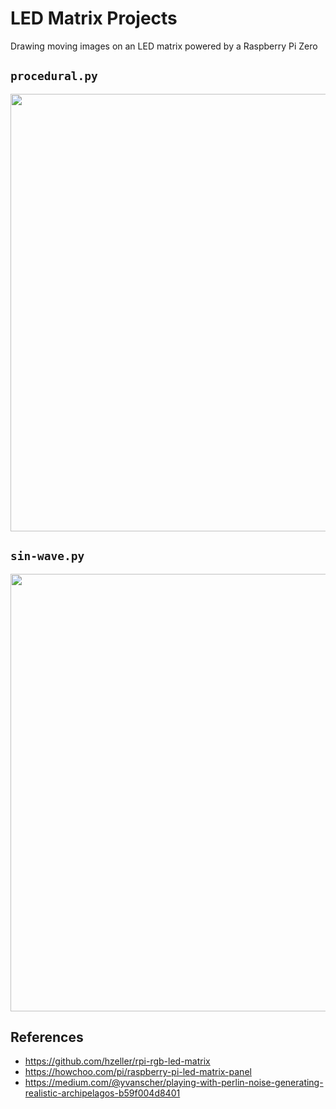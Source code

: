 # LED Matrix Projects

Drawing moving images on an LED matrix powered by a Raspberry Pi Zero

## `procedural.py`

<img src="procedural.jpg" width="700px" />

## `sin-wave.py`


<img src="sin-wave.gif" width="700px" />


## References

* https://github.com/hzeller/rpi-rgb-led-matrix
* https://howchoo.com/pi/raspberry-pi-led-matrix-panel
* https://medium.com/@yvanscher/playing-with-perlin-noise-generating-realistic-archipelagos-b59f004d8401
